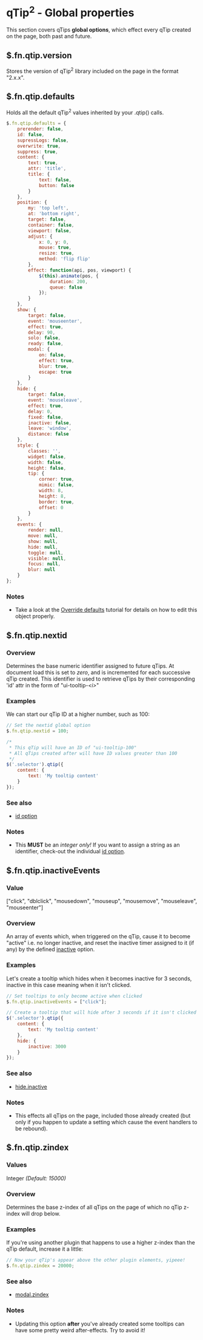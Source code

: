 # qTip<sup>2</sup> - Global properties

This section covers qTips **global options**, which effect every qTip created on the page, both past and future.

<a name="version"></a>
## $.fn.qtip.version
Stores the version of qTip<sup>2</sup> library included on the page in the format "2.x.x".

<a name="defaults"></a>
## $.fn.qtip.defaults
Holds all the default qTip<sup>2</sup> values inherited by your .qtip() calls.

```js
$.fn.qtip.defaults = {
	prerender: false,
	id: false,
	supressLogs: false,
	overwrite: true,
	suppress: true,
	content: {
		text: true,
		attr: 'title',
		title: {
			text: false,
			button: false
		}
	},
	position: {
		my: 'top left',
		at: 'bottom right',
		target: false,
		container: false,
		viewport: false,
		adjust: {
			x: 0, y: 0,
			mouse: true,
			resize: true,
			method: 'flip flip'
		},
		effect: function(api, pos, viewport) {
			$(this).animate(pos, {
				duration: 200,
				queue: false
			});
		}
	},
	show: {
		target: false,
		event: 'mouseenter',
		effect: true,
		delay: 90,
		solo: false,
		ready: false,
		modal: {
			on: false,
			effect: true,
			blur: true,
			escape: true
		}
	},
	hide: {
		target: false,
		event: 'mouseleave',
		effect: true,
		delay: 0,
		fixed: false,
		inactive: false,
		leave: 'window',
		distance: false
	},
	style: {
		classes: '',
		widget: false,
		width: false,
		height: false,
		tip: {
			corner: true,
			mimic: false,
			width: 8,
			height: 8,
			border: true,
			offset: 0
		}
	},
	events: {
		render: null,
		move: null,
		show: null,
		hide: null,
		toggle: null,
		visible: null,
		focus: null,
		blur: null
	}
};
```

### Notes
* Take a look at the [Override defaults](http://craigsworks.com/projects/qtip2/tutorials/advanced#override) tutorial for details on how to edit this object properly.


<a name="nextid"></a>
## $.fn.qtip.nextid

### Overview
Determines the base numeric identifier assigned to future qTips. At document load this is set to *zero*, and is incremented for each successive qTip
created. This identifier is used to retrieve qTips by their corresponding 'id' attr in the form of &quot;ui-tooltip-*&lt;i&gt;*&quot;

### Examples
We can start our qTip ID at a higher number, such as 100:
```js
// Set the nextid global option
$.fn.qtip.nextid = 100;

/*
 * This qTip will have an ID of "ui-tooltip-100"
 * All qTips created after will have ID values greater than 100
 */
$('.selector').qtip({
	content: {
		text: 'My tooltip content'
	}
});
```

### See also
* [id option](./core.md#id)

### Notes
* This **MUST** be an *integer only!* If you want to assign a string as an identifier, check-out the individual [id option](./core.md#id).



<a name="inactiveEvents"></a>
## $.fn.qtip.inactiveEvents

### Value
["click", "dblclick", "mousedown", "mouseup", "mousemove", "mouseleave", "mouseenter"]

### Overview
An array of events which, when triggered on the qTip, cause it to become &quot;active&quot; i.e. no longer inactive, and reset the inactive timer
assigned to it (if any) by the defined [inactive](./hide.md#inactive) option.

### Examples
Let's create a tooltip which hides when it becomes inactive for 3 seconds, inactive in this case meaning when it isn't clicked.

```js
// Set tooltips to only become active when clicked
$.fn.qtip.inactiveEvents = ["click"];

// Create a tooltip that will hide after 3 seconds if it isn't clicked
$('.selector').qtip({
	content: {
		text: 'My tooltip content'
	},
	hide: {
		inactive: 3000
	}
});
```

### See also
* [hide.inactive](./hide.md#inactive)

### Notes
* This effects all qTips on the page, included those already created (but only if you happen to update a setting which cause the event handlers to be rebound).


<a name="zindex"></a>
## $.fn.qtip.zindex

### Values
Integer *(Default: 15000)*

### Overview
Determines the base z-index of all qTips on the page of which no qTip z-index will drop below.

### Examples
If you're using another plugin that happens to use a higher z-index than the qTip default, increase it a little:

```js
// Now your qTip's appear above the other plugin elements, yipeee!
$.fn.qtip.zindex = 20000;
```

### See also
* [modal.zindex](./plugins/modal.md#zindex)

### Notes
* Updating this option **after** you've already created some tooltips can have some pretty weird after-effects. Try to avoid it!